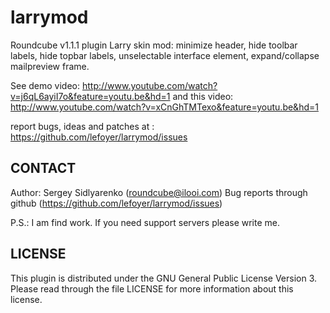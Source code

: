 larrymod
===================

Roundcube v1.1.1 plugin Larry skin mod: minimize header, hide toolbar labels, hide topbar labels, unselectable interface element, expand/collapse mailpreview frame.

See demo video: http://www.youtube.com/watch?v=j6qL6ayiI7o&feature=youtu.be&hd=1
and this video: http://www.youtube.com/watch?v=xCnGhTMTexo&feature=youtu.be&hd=1

report bugs, ideas and patches at : https://github.com/lefoyer/larrymod/issues


CONTACT
-------
Author:   Sergey Sidlyarenko (roundcube@ilooi.com)
Bug reports through github (https://github.com/lefoyer/larrymod/issues)

P.S.: I am find work. If you need support servers please write me.


LICENSE
-------

This plugin is distributed under the GNU General Public License Version 3.
Please read through the file LICENSE for more information about this license.

